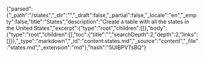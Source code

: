 {"parsed":{"_path":"/states","_dir":"","_draft":false,"_partial":false,"_locale":"en","_empty":false,"title":"States","description":"Create a table with all the states in the United States","excerpt":{"type":"root","children":[]},"body":{"type":"root","children":[],"toc":{"title":"","searchDepth":2,"depth":2,"links":[]}},"_type":"markdown","_id":"content:states.md","_source":"content","_file":"states.md","_extension":"md"},"hash":"5UIBPVTsBQ"}